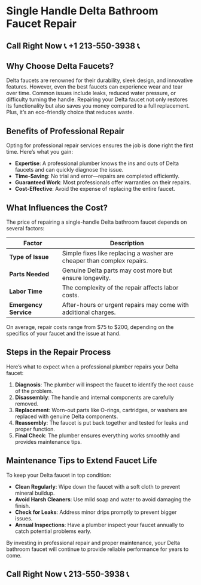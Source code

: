 # Single Handle Delta Bathroom Faucet Repair

## Call Right Now 📞 +1 213-550-3938 📞

## Why Choose Delta Faucets?

Delta faucets are renowned for their durability, sleek design, and innovative features. However, even the best faucets can experience wear and tear over time. Common issues include leaks, reduced water pressure, or difficulty turning the handle. Repairing your Delta faucet not only restores its functionality but also saves you money compared to a full replacement. Plus, it’s an eco-friendly choice that reduces waste.

## Benefits of Professional Repair

Opting for professional repair services ensures the job is done right the first time. Here’s what you gain:  

- **Expertise**: A professional plumber knows the ins and outs of Delta faucets and can quickly diagnose the issue.  
- **Time-Saving**: No trial and error—repairs are completed efficiently.  
- **Guaranteed Work**: Most professionals offer warranties on their repairs.  
- **Cost-Effective**: Avoid the expense of replacing the entire faucet.  

## What Influences the Cost?  

The price of repairing a single-handle Delta bathroom faucet depends on several factors:  

| **Factor**               | **Description**                                                                 |  
|--------------------------|-------------------------------------------------------------------------------|  
| **Type of Issue**         | Simple fixes like replacing a washer are cheaper than complex repairs.         |  
| **Parts Needed**          | Genuine Delta parts may cost more but ensure longevity.                        |  
| **Labor Time**            | The complexity of the repair affects labor costs.                              |  
| **Emergency Service**     | After-hours or urgent repairs may come with additional charges.                |  

On average, repair costs range from $75 to $200, depending on the specifics of your faucet and the issue at hand.  

## Steps in the Repair Process  

Here’s what to expect when a professional plumber repairs your Delta faucet:  

1. **Diagnosis**: The plumber will inspect the faucet to identify the root cause of the problem.  
2. **Disassembly**: The handle and internal components are carefully removed.  
3. **Replacement**: Worn-out parts like O-rings, cartridges, or washers are replaced with genuine Delta components.  
4. **Reassembly**: The faucet is put back together and tested for leaks and proper function.  
5. **Final Check**: The plumber ensures everything works smoothly and provides maintenance tips.  

## Maintenance Tips to Extend Faucet Life  

To keep your Delta faucet in top condition:  

- **Clean Regularly**: Wipe down the faucet with a soft cloth to prevent mineral buildup.  
- **Avoid Harsh Cleaners**: Use mild soap and water to avoid damaging the finish.  
- **Check for Leaks**: Address minor drips promptly to prevent bigger issues.  
- **Annual Inspections**: Have a plumber inspect your faucet annually to catch potential problems early.  

By investing in professional repair and proper maintenance, your Delta bathroom faucet will continue to provide reliable performance for years to come.
## Call Right Now 📞 213-550-3938 📞